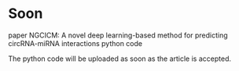 # Soon
paper NGCICM: A novel deep learning-based method for predicting circRNA-miRNA interactions python code

The python code will be uploaded as soon as the article is accepted.
